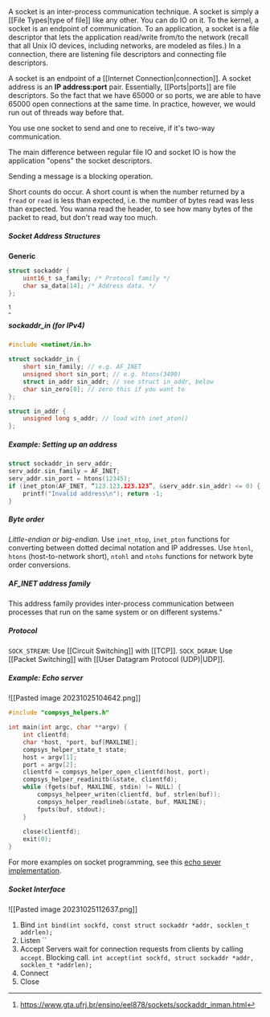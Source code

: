 A socket is an inter-process communication technique.
A socket is simply a [[File Types|type of file]] like any other. You can do IO on it.
To the kernel, a socket is an endpoint of communication.
To an application, a socket is a file descriptor that lets the application read/write from/to the network (recall that all Unix IO devices, including networks, are modeled as files.)
In a connection, there are listening file descriptors and connecting file descriptors.

A socket is an endpoint of a [[Internet Connection|connection]].
A socket address is an **IP address:port** pair. Essentially, [[Ports|ports]] are file descriptors. So the fact that we have 65000 or so ports, we are able to have 65000 open connections at the same time. In practice, however, we would run out of threads way before that.

You use one socket to send and one to receive, if it's two-way communication.

The main difference between regular file IO and socket IO is how the application "opens" the socket descriptors.

Sending a message is a blocking operation.

Short counts do occur. A short count is when the number returned by a `fread` or `read` is less than expected, i.e. the number of bytes read was less than expected.
You wanna read the header, to see how many bytes of the packet to read, but don't read way too much.

##### Socket Address Structures
**Generic**
```C
struct sockaddr {
	uint16_t sa_family; /* Protocol family */
	char sa_data[14]; /* Address data. */
};
```
[^1]
##### sockaddr_in (for IPv4)
```C
#include <netinet/in.h>

struct sockaddr_in {
	short sin_family; // e.g. AF_INET
	unsigned short sin_port; // e.g. htons(3490)
	struct in_addr sin_addr; // see struct in_addr, below
	char sin_zero[8]; // zero this if you want to
};

struct in_addr {
	unsigned long s_addr; // load with inet_aton()
};
```


##### Example: Setting up an address
```C
struct sockaddr_in serv_addr;
serv_addr.sin_family = AF_INET;
serv_addr.sin_port = htons(12345);
if (inet_pton(AF_INET, “123.123.123.123”, &serv_addr.sin_addr) <= 0) {  
	printf("Invalid address\n"); return -1;
}
```
##### Byte order
*Little-endian or big-endian.*
Use `inet_ntop`, `inet_pton` functions for converting between dotted decimal notation and IP addresses.
Use `htonl`, `htons` (host-to-network short), `ntohl` and `ntohs` functions for network byte order conversions.

##### AF_INET address family
This address family provides inter-process communication between processes that run on the same system or on different systems."

##### Protocol
`SOCK_STREAM`: Use [[Circuit Switching]] with [[TCP]].
`SOCK_DGRAM`: Use [[Packet Switching]] with [[User Datagram Protocol (UDP)|UDP]].

##### Example: Echo server
![[Pasted image 20231025104642.png]]
```C
#include "compsys_helpers.h"

int main(int argc, char **argv) {
	int clientfd;
	char *host, *port, buf[MAXLINE];
	compsys_helper_state_t state;
	host = argv[1];
	port = argv[2];
	clientfd = compsys_helper_open_clientfd(host, port);
	compsys_helper_readinitb(&state, clientfd);
	while (fgets(buf, MAXLINE, stdin) != NULL) {
		compsys_helpeer_writen(clientfd, buf, strlen(buf));
		compsys_helper_readlineb(&state, buf, MAXLINE);
		fputs(buf, stdout);
	}
	
	close(clientfd);
	exit(0);
}
```

For more examples on socket programming, see this [echo sever implementation](https://github.com/diku-compSys/compSys-e2023-pub/tree/main/lectures/23-10-25_network_programming/lecture_code).

##### Socket Interface
![[Pasted image 20231025112637.png]]

1. Bind
   `int bind(int sockfd, const struct sockaddr *addr, socklen_t addrlen);`
2. Listen
   ``
3. Accept
   Servers wait for connection requests from clients by calling `accept`. Blocking call.
   `int accept(int sockfd, struct sockaddr *addr, socklen_t *addrlen);`
4. Connect
5. Close


[^1]: https://www.gta.ufrj.br/ensino/eel878/sockets/sockaddr_inman.html